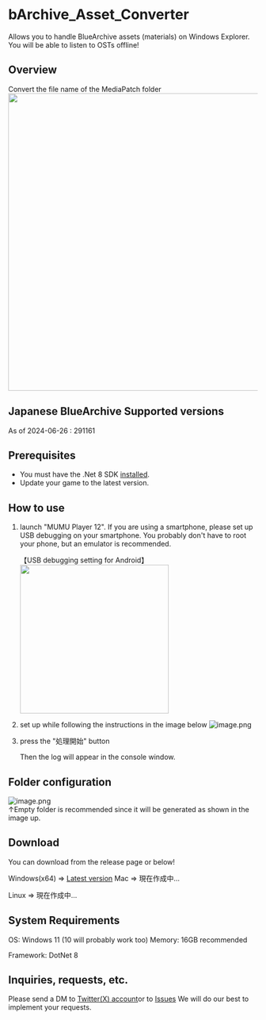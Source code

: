 # bArchive_Asset_Converter
Allows you to handle BlueArchive assets (materials) on Windows Explorer.
You will be able to listen to OSTs offline!

## Overview
Convert the file name of the MediaPatch folder  
<img src="https://drive.google.com/uc?export=view&id=1Zf_mZeBnhNw6Fl3cBONumqqxHqU93-ec" width="600px">


## Japanese BlueArchive Supported versions
As of 2024-06-26 : 291161

## Prerequisites
- You must have the .Net 8 SDK [installed](https://dotnet.microsoft.com/ja-jp/download/dotnet/thank-you/runtime-desktop-8.0.7-windows-x64-installer?cid=getdotnetcore).
- Update your game to the latest version.

## How to use
1. launch "MUMU Player 12".
    If you are using a smartphone, please set up USB debugging on your smartphone.
    You probably don't have to root your phone, but an emulator is recommended.

    【USB debugging setting for Android】  
    <img src="https://drive.google.com/uc?export=view&id=1hDP8627cnzuxUT2AmHZ92J6CUeNIeHjG" width="300px">

2.  set up while following the instructions in the image below
    ![image.png](https://drive.google.com/uc?export=view&id=1vixwHjShs-hd5e1_droxUw2r98q41t8k)

3. press the "処理開始" button
   
    Then the log will appear in the console window.

## Folder configuration
![image.png](https://drive.google.com/uc?export=view&id=1J_czGims0Vk1xzlbjB2LbfG9SLDppSfj)    
↑Empty folder is recommended since it will be generated as shown in the image up.

## Download
You can download from the release page or below!

Windows(x64) ⇒ [Latest version](https://github.com/Locu-Developper/bArchive-Asset-Converter/releases/tag/1.1.1)
Mac ⇒ 現在作成中...

Linux ⇒ 現在作成中...

## System Requirements
OS: Windows 11 (10 will probably work too)
Memory: 16GB recommended

Framework: DotNet 8

## Inquiries, requests, etc.
Please send a DM to [Twitter(X) account](https://twitter.com/Gw26ZlUOjP8699)or to [Issues](https://github.com/Locu-Developper/bArchive_Asset_Converter/issues)
We will do our best to implement your requests.
